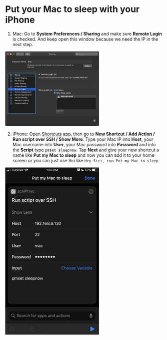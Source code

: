 # Put your Mac to sleep with your iPhone

1. Mac: Go to **System Preferences / Sharing** and make sure **Remote Login** is checked. And keep open this window because we need the IP in the next step.

<a href="https://raw.githubusercontent.com/ozgrozer/useful-scripts/master/ios/macos-systempreferences-sharing.jpg" target="_blank"><img src="macos-systempreferences-sharing.jpg" alt="" width="300" /></a>

2. iPhone: Open [Shortcuts](https://apps.apple.com/us/app/shortcuts/id915249334) app, then go to **New Shortcut / Add Action / Run script over SSH / Show More**.
Type your Mac IP into **Host**, your Mac username into **User**, your Mac password into **Password** and into the **Script** type `pmset sleepnow`.
Tap **Next** and give your new shortcut a name like **Put my Mac to sleep** and now you can add it to your home screen or you can just use Siri like `Hey Siri, run Put my Mac to sleep`.

<a href="https://raw.githubusercontent.com/ozgrozer/useful-scripts/master/ios/ios-shortcuts-runscriptoverssh.png" target="_blank"><img src="ios-shortcuts-runscriptoverssh.png" alt="" width="300" /></a>
